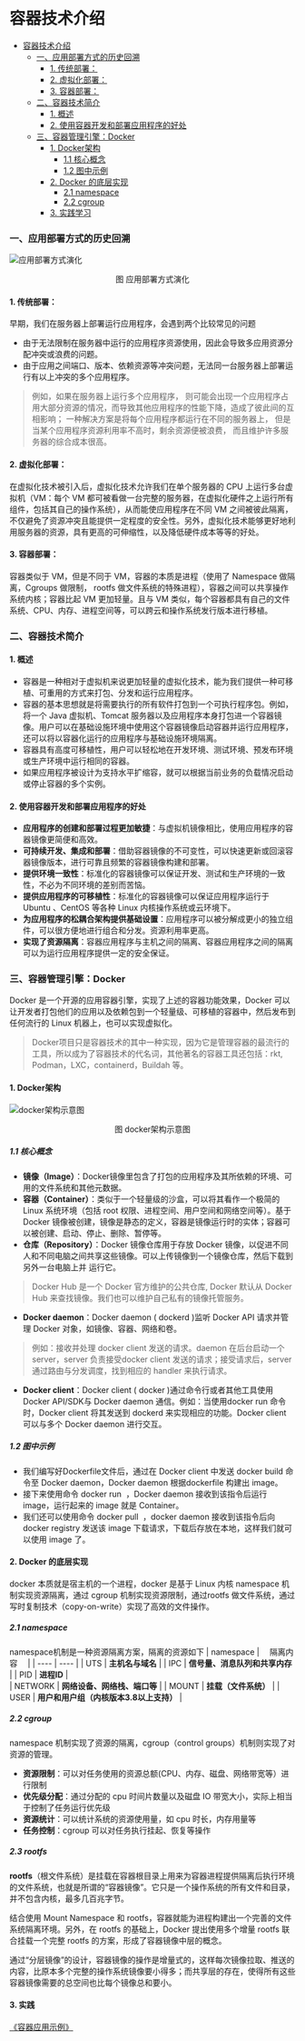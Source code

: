 容器技术介绍
=============
- [容器技术介绍](#容器技术介绍)
    - [一、应用部署方式的历史回溯](#一、应用部署方式的历史回溯)
      - [1. 传统部署：](#1传统部署：)
      - [2. 虚拟化部署：](#2虚拟化部署：)
      - [3. 容器部署：](#3容器部署：)
    - [二、容器技术简介](#二、容器技术简介)
      - [1. 概述](#1概述)
      - [2. 使用容器开发和部署应用程序的好处](#2使用容器开发和部署应用程序的好处)
    - [三、容器管理引擎：Docker](#三、容器管理引擎：docker)
      - [1. Docker架构](#1-docker架构)
        - [1.1 核心概念](#1-1核心概念)
        - [1.2 图中示例](#1-2图中示例)
      - [2. Docker 的底层实现](#2-docker的底层实现)
        - [2.1 namespace](#2-1-namespace)
        - [2.2 cgroup](#2-2-cgroup)
      - [3. 实践学习](#3实践学习)


### 一、应用部署方式的历史回溯
![应用部署方式演化](image/应用部署方式.png)
<p align="center">图 应用部署方式演化</p>

#### 1. 传统部署：
早期，我们在服务器上部署运行应用程序，会遇到两个比较常见的问题
- 由于无法限制在服务器中运行的应用程序资源使用，因此会导致多应用资源分配冲突或浪费的问题。
- 由于应用之间端口、版本、依赖资源等冲突问题，无法同一台服务器上部署运行有以上冲突的多个应用程序。
>例如，如果在服务器上运行多个应用程序， 则可能会出现一个应用程序占用大部分资源的情况，而导致其他应用程序的性能下降，造成了彼此间的互相影响； 一种解决方案是将每个应用程序都运行在不同的服务器上， 但是当某个应用程序资源利用率不高时，剩余资源便被浪费， 而且维护许多服务器的综合成本很高。
#### 2. 虚拟化部署：
在虚拟化技术被引入后，虚拟化技术允许我们在单个服务器的 CPU 上运行多台虚拟机（VM：每个 VM 都可被看做一台完整的服务器，在虚拟化硬件之上运行所有组件，包括其自己的操作系统），从而能使应用程序在不同 VM 之间被彼此隔离，不仅避免了资源冲突且能提供一定程度的安全性。另外，虚拟化技术能够更好地利用服务器的资源，具有更高的可伸缩性，以及降低硬件成本等等的好处。
#### 3. 容器部署：
容器类似于 VM，但是不同于 VM，容器的本质是进程（使用了 Namespace 做隔离，Cgroups 做限制， rootfs 做文件系统的特殊进程），容器之间可以共享操作系统内核；容器比起 VM 更加轻量。且与 VM 类似，每个容器都具有自己的文件系统、CPU、内存、进程空间等，可以跨云和操作系统发行版本进行移植。

### 二、容器技术简介
#### 1. 概述
- 容器是一种相对于虚拟机来说更加轻量的虚拟化技术，能为我们提供一种可移植、可重用的方式来打包、分发和运行应用程序。
- 容器的基本思想就是将需要执行的所有软件打包到一个可执行程序包。例如，将一个 Java 虚拟机、Tomcat 服务器以及应用程序本身打包进一个容器镜像。用户可以在基础设施环境中使用这个容器镜像启动容器并运行应用程序，还可以将以容器化运行的应用程序与基础设施环境隔离。
- 容器具有高度可移植性，用户可以轻松地在开发环境、测试环境、预发布环境或生产环境中运行相同的容器。
- 如果应用程序被设计为支持水平扩缩容，就可以根据当前业务的负载情况启动或停止容器的多个实例。
#### 2. 使用容器开发和部署应用程序的好处
- **应用程序的创建和部署过程更加敏捷**：与虚拟机镜像相比，使用应用程序的容器镜像更简便和高效。
- **可持续开发、集成和部署**：借助容器镜像的不可变性，可以快速更新或回滚容器镜像版本，进行可靠且频繁的容器镜像构建和部署。
- **提供环境一致性**：标准化的容器镜像可以保证开发、测试和生产环境的一致性，不必为不同环境的差别而苦恼。
- **提供应用程序的可移植性**：标准化的容器镜像可以保证应用程序运行于 Ubuntu 、CentOS  等各种 Linux 内核操作系统或云环境下。
- **为应用程序的松耦合架构提供基础设置**：应用程序可以被分解成更小的独立组件，可以很方便地进行组合和分发。资源利用率更高。
- **实现了资源隔离**：容器应用程序与主机之间的隔离、容器应用程序之间的隔离可以为运行应用程序提供一定的安全保证。

### 三、容器管理引擎：Docker
Docker 是一个开源的应用容器引擎，实现了上述的容器功能效果，Docker 可以让开发者打包他们的应用以及依赖包到一个轻量级、可移植的容器中，然后发布到任何流行的 Linux 机器上，也可以实现虚拟化。
>Docker项目只是容器技术的其中一种实现，因为它是管理容器的最流行的工具，所以成为了容器技术的代名词，其他著名的容器工具还包括：rkt, Podman，LXC，containerd，Buildah 等。

#### 1. Docker架构
![docker架构示意图](image/docker架构示意图.png)
<p align="center">图 docker架构示意图</p>

##### 1.1 核心概念
- **镜像（Image）**：Docker镜像里包含了打包的应用程序及其所依赖的环境、可用的文件系统和其他元数据。
- **容器（Container）**：类似于一个轻量级的沙盒，可以将其看作一个极简的 Linux 系统环境（包括 root 权限、进程空间、用户空间和网络空间等）。基于 Docker 镜像被创建，镜像是静态的定义，容器是镜像运行时的实体；容器可以被创建、启动、停止、删除、暂停等。
- **仓库（Repository）**：Docker 镜像仓库用于存放 Docker 镜像，以促进不同人和不同电脑之间共享这些镜像。可以上传镜像到一个镜像仓库，然后下载到另外一台电脑上并 运行它。
>Docker Hub 是一个 Docker 官方维护的公共仓库, Docker 默认从 Docker Hub 来查找镜像。我们也可以维护自己私有的镜像托管服务。
- **Docker daemon**：Docker daemon ( dockerd )监听 Docker API 请求并管理 Docker 对象，如镜像、容器、网络和卷。 
> 例如：接收并处理 docker client 发送的请求。daemon 在后台启动一个server，server 负责接受docker client 发送的请求；接受请求后，server 通过路由与分发调度，找到相应的 handler 来执行请求。
- **Docker client**：Docker client ( docker )通过命令行或者其他工具使用 Docker API/SDK与 Docker daemon 通信。例如：当使用docker run 命令时，Docker client 将其发送到 dockerd 来实现相应的功能。Docker client 可以与多个 Docker daemon 进行交互。
##### 1.2 图中示例
- 我们编写好Dockerfile文件后，通过在 Docker client 中发送 docker build <Dockerfile>  命令至 Docker daemon，Docker daemon 根据dockerfile 构建出 image。
- 接下来使用命令 docker run <image>  ，Docker daemon 接收到该指令后运行image，运行起来的 image 就是 Container。
- 我们还可以使用命令 docker pull <image> ，docker daemon 接收到该指令后向docker registry 发送该 image 下载请求，下载后存放在本地，这样我们就可以使用 image 了。

#### 2. Docker 的底层实现 
docker 本质就是宿主机的一个进程，docker 是基于 Linux 内核 namespace 机制实现资源隔离，通过 cgroup 机制实现资源限制，通过rootfs 做文件系统，通过写时复制技术（copy-on-write）实现了高效的文件操作。
##### 2.1 namespace
namespace机制是一种资源隔离方案，隔离的资源如下
| namespace | &emsp;隔离内容&emsp; |
|  ----  | ----  |
|  UTS  |  **主机名与域名**  | 
|  IPC  |  **信号量、消息队列和共享内存**  |
|  PID  |  **进程ID**  |  
|  NETWORK  |  **网络设备、网络栈、端口等**  |
|  MOUNT  |  **挂载（文件系统）**  |
|  USER  |  **用户和用户组（内核版本3.8以上支持）**  |   
##### 2.2 cgroup
namespace 机制实现了资源的隔离，cgroup（control groups）机制则实现了对资源的管理。

* **资源限制**：可以对任务使用的资源总额(CPU、内存、磁盘、网络带宽等）进行限制
* **优先级分配**：通过分配的 cpu 时间片数量以及磁盘 IO 带宽大小，实际上相当于控制了任务运行优先级
* **资源统计**：可以统计系统的资源使用量，如 cpu 时长，内存用量等
* **任务控制**：cgroup 可以对任务执行挂起、恢复等操作

##### 2.3 rootfs
**rootfs**（根文件系统）是挂载在容器根目录上用来为容器进程提供隔离后执行环境的文件系统，也就是所谓的“容器镜像”。它只是一个操作系统的所有文件和目录，并不包含内核，最多几百兆字节。

结合使用 Mount Namespace 和 rootfs，容器就能为进程构建出一个完善的文件系统隔离环境。另外，在 rootfs 的基础上，Docker 提出使用多个增量 rootfs 联合挂载一个完整 rootfs 的方案，形成了容器镜像中层的概念。

通过“分层镜像”的设计，容器镜像的操作是增量式的，这样每次镜像拉取、推送的内容，比原本多个完整的操作系统镜像要小得多；而共享层的存在，使得所有这些容器镜像需要的总空间也比每个镜像总和要小。

#### 3. 实践
[《容器应用示例》 ](./容器应用示例.md)